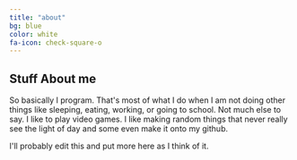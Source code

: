```yaml
---
title: "about"
bg: blue
color: white
fa-icon: check-square-o
---
```


## Stuff About me
So basically I program. That's most of what I do when I am not doing other things like sleeping, eating, working, or going to school. Not much else to say.
I like to play video games. I like making random things that never really see the light of day and some even make it onto my github.

I'll probably edit this and put more here as I think of it.